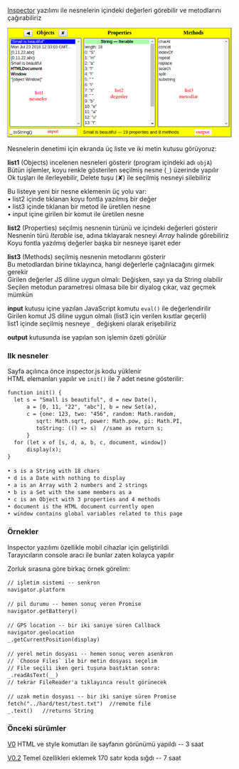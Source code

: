 [Inspector](../inspector.html) 
yazılımı ile nesnelerin içindeki değerleri görebilir ve metodlarını çağırabiliriz

![resim](screen%20V1.4.png)

Nesnelerin denetimi için ekranda üç liste ve iki metin kutusu görüyoruz:

**list1** (Objects) incelenen nesneleri gösterir (program içindeki adı `objA`) <br>
Bütün işlemler, koyu renkle gösterilen seçilmiş nesne (`_`) üzerinde yapılır <br>
Ok tuşları ile ilerleyebilir, Delete tuşu (✘) ile seçilmiş nesneyi silebiliriz

Bu listeye yeni bir nesne eklemenin üç yolu var: <br>
• list2 içinde tıklanan koyu fontla yazılmış bir değer <br>
• list3 içinde tıklanan bir metod ile üretilen nesne <br>
• input içine girilen bir komut ile üretilen nesne

**list2** (Properties) seçilmiş nesnenin türünü ve içindeki değerleri gösterir <br>
Nesnenin türü _Iterable_ ise, adına tıklayarak nesneyi _Array_ halinde görebiliriz <br>
Koyu fontla yazılmış değerler başka bir nesneye işaret eder

**list3** (Methods) seçilmiş nesnenin metodlarını gösterir <br>
Bu metodlardan birine tıklayınca, hangi değerlerle çağrılacağını girmek gerekir <br>
Girilen değerler JS diline uygun olmalı: Değişken, sayı ya da String olabilir <br>
Seçilen metodun parametresi olmasa bile bir diyalog çıkar, vaz geçmek mümkün
 
**input** kutusu içine yazılan JavaScript komutu `eval()` ile değerlendirilir <br>
Girilen komut JS diline uygun olmalı (list3 için verilen kısıtlar geçerli) <br>
list1 içinde seçilmiş nesneye `_` değişkeni olarak erişebiliriz

**output** kutusunda ise yapılan son işlemin özeti görülür

### Ilk nesneler

Sayfa açılınca önce inspector.js kodu yüklenir <br>
HTML elemanları yapılır ve `init()` ile 7 adet nesne gösterilir:
```
function init() {
  let s = "Small is beautiful", d = new Date(), 
      a = [0, 11, "22", "abc"], b = new Set(a),
      c = {one: 123, two: "456", random: Math.random, 
         sqrt: Math.sqrt, power: Math.pow, pi: Math.PI,
         toString: (() => s)  //same as return s;
      }
  for (let x of [s, d, a, b, c, document, window]) 
      display(x);
}

• s is a String with 18 chars 
• d is a Date with nothing to display 
• a is an Array with 2 numbers and 2 strings 
• b is a Set with the same members as a 
• c is an Object with 3 properties and 4 methods 
• document is the HTML document currently open 
• window contains global variables related to this page
```

### Örnekler

Inspector yazılımı özellikle mobil cihazlar için geliştirildi <br>
Tarayıcıların console aracı ile bunlar zaten kolayca yapılır <br>

Zorluk sırasına göre birkaç örnek görelim:

```
// işletim sistemi -- senkron
navigator.platform

// pil durumu -- hemen sonuç veren Promise
navigator.getBattery()

// GPS location -- bir iki saniye süren Callback
navigator.geolocation
_.getCurrentPosition(display)

// yerel metin dosyası -- hemen sonuç veren asenkron
// `Choose Files` ile bir metin dosyası seçelim
// File seçili iken geri tuşuna bastıktan sonra:
_.readAsText(__)
// tekrar FileReader'a tıklayınca result görünecek

// uzak metin dosyası -- bir iki saniye süren Promise
fetch("../hard/test/test.txt")  //remote file
_.text()   //returns String
```

### Önceki sürümler

[V0](SSS%20V0.html) HTML ve style komutları ile sayfanın görünümü yapıldı -- 3 saat

[V0.2](inspector%20V0.2.html) Temel özellikleri eklemek 170 satır koda sığdı -- 7 saat

